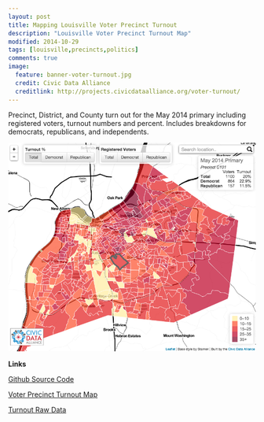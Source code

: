 ```yaml
---
layout: post
title: Mapping Louisville Voter Precinct Turnout
description: "Louisville Voter Precinct Turnout Map"
modified: 2014-10-29
tags: [louisville,precincts,politics]
comments: true
image:
  feature: banner-voter-turnout.jpg
  credit: Civic Data Alliance
  creditlink: http://projects.civicdataalliance.org/voter-turnout/
---
```


Precinct, District, and County turn out for the May 2014 primary including registered voters, turnout numbers and percent. Includes breakdowns for democrats, republicans, and independents.

![Voter Turnout Map](/images/screenshot-voter-turnout.png)

**Links**

[Github Source Code](https://github.com/civicdata/LouisvilleVoterTurnoutMap)

[Voter Precinct Turnout Map](http://projects.civicdataalliance.org/voter-turnout/)

[Turnout Raw Data](http://data.civicdataalliance.org/dataset/ky-voting-precinct-results)